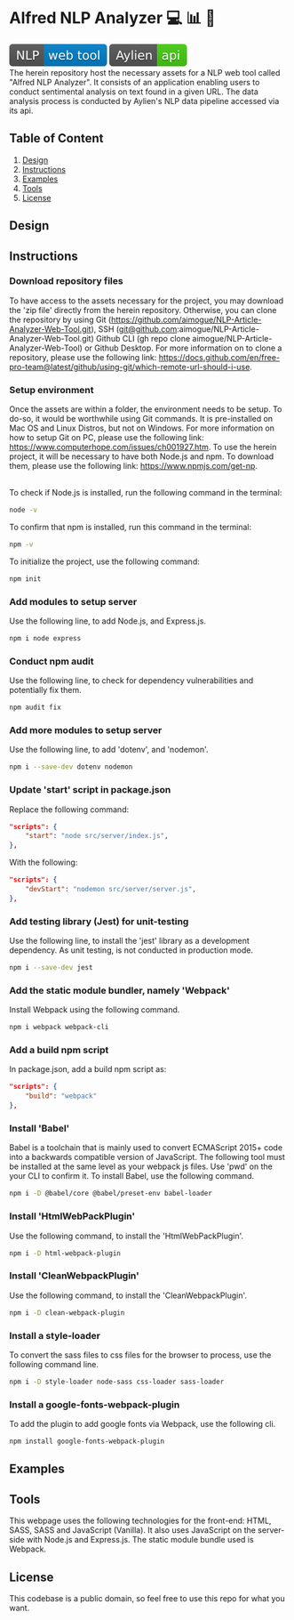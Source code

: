 # Alfred NLP Analyzer :computer: :bar_chart: :scroll:

![Application Logo](images/NLP-web-tool-blue.svg)
![Api Logo](images/Aylien-api-brightgreen.svg)
</br>
The herein repository host the necessary assets for a NLP web tool called "Alfred NLP Analyzer". It consists of an application enabling users to conduct sentimental analysis on text found in a given URL. The data analysis process is conducted by Aylien's NLP data pipeline accessed via its api.

## Table of Content

1. [Design](#Design)
2. [Instructions](#Instructions)
3. [Examples](#Examples)
4. [Tools](#Tools)
5. [License](#License)

## Design

## Instructions

### Download repository files

To have access to the assets necessary for the project, you may download the 'zip file' directly from the herein repository. Otherwise, you can clone the repository by using Git (<https://github.com/aimogue/NLP-Article-Analyzer-Web-Tool.git>), SSH (git@github.com:aimogue/NLP-Article-Analyzer-Web-Tool.git) Github CLI (gh repo clone aimogue/NLP-Article-Analyzer-Web-Tool) or Github Desktop. For more information on to clone a repository, please use the following link: <https://docs.github.com/en/free-pro-team@latest/github/using-git/which-remote-url-should-i-use>.

### Setup environment

Once the assets are within a folder, the environment needs to be setup. To do-so, it would be worthwhile using Git commands. It is pre-installed on Mac OS and Linux Distros, but not on Windows. For more information on how to setup Git on PC, please use the following link: <https://www.computerhope.com/issues/ch001927.htm>. To use the herein project, it will be necessary to have both Node.js and npm. To download them, please use the following link: <https://www.npmjs.com/get-np>.
</br></br>

To check if Node.js is installed, run the following command in the terminal:

```bash
node -v
```

To confirm that npm is installed, run this command in the terminal:

```bash
npm -v
```

To initialize the project, use the following command:

```bash
npm init
```

### Add modules to setup server

Use the following line, to add Node.js, and Express.js.

```bash
npm i node express
```

### Conduct npm audit

Use the following line, to check for dependency vulnerabilities and potentially fix them.

```bash
npm audit fix
```

### Add more modules to setup server

Use the following line, to add 'dotenv', and 'nodemon'.

```bash
npm i --save-dev dotenv nodemon
```

### Update 'start' script in package.json

Replace the following command:

```json
"scripts": {
    "start": "node src/server/index.js",
},
```

With the following:

```json
"scripts": {
    "devStart": "nodemon src/server/server.js",
},
```

### Add testing library (Jest) for unit-testing

Use the following line, to install the 'jest' library as a development dependency. As unit testing, is not conducted in production mode.

```bash
npm i --save-dev jest
```

### Add the static module bundler, namely 'Webpack'

Install Webpack using the following command.

```bash
npm i webpack webpack-cli
```

### Add a build npm script

In package.json, add a build npm script as:

```json
"scripts": {
    "build": "webpack"
},
```

### Install 'Babel'

Babel is a toolchain that is mainly used to convert ECMAScript 2015+ code into a backwards compatible version of JavaScript. The following tool must be installed at the same level as your webpack js files. Use 'pwd' on the your CLI to confirm it. To install Babel, use the following command.

```bash
npm i -D @babel/core @babel/preset-env babel-loader
```

### Install 'HtmlWebPackPlugin'

Use the following command, to install the 'HtmlWebPackPlugin'.

```bash
npm i -D html-webpack-plugin
```

### Install 'CleanWebpackPlugin'

Use the following command, to install the 'CleanWebpackPlugin'.

```bash
npm i -D clean-webpack-plugin
```

### Install a style-loader

To convert the sass files to css files for the browser to process, use the following command line.

```bash
npm i -D style-loader node-sass css-loader sass-loader
```

### Install a google-fonts-webpack-plugin

To add the plugin to add google fonts via Webpack, use the following cli.

```bash
npm install google-fonts-webpack-plugin
```

## Examples

## Tools

This webpage uses the following technologies for the front-end: HTML, SASS, SASS and JavaScript (Vanilla). It also uses JavaScript on the server-side with Node.js and Express.js. The static module bundle used is Webpack.

## License

This codebase is a public domain, so feel free to use this repo for what you want.
